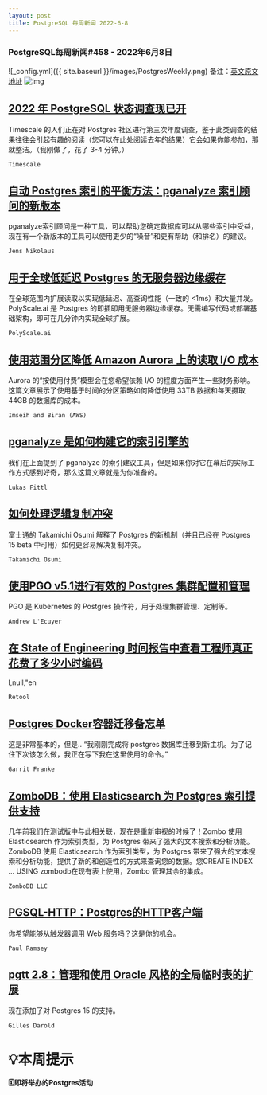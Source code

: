 ```yaml
---
layout: post
title: PostgreSQL 每周新闻 2022-6-8
---
```

### PostgreSQL每周新闻#458 - 2022年6月8日
![_config.yml]({{ site.baseurl }}/images/PostgresWeekly.png)
备注：[英文原文地址](https://postgresweekly.com/issues/458)
![img](https://res.cloudinary.com/cpress/image/upload/w_1280,e_sharpen:60/oso8z5btoxxse7reapue.jpg)
## [2022 年 PostgreSQL 状态调查现已开](https://postgresweekly.com/link/124439/web)
Timescale 的人们正在对 Postgres 社区进行第三次年度调查，鉴于此类调查的结果往往会引起有趣的阅读（您可以在此处阅读去年的结果）它会如果你能参加，那就整洁。（我刚做了，花了 3-4 分钟。） 


`Timescale `
## [自动 Postgres 索引的平衡方法：pganalyze 索引顾问的新版本](https://postgresweekly.com/link/124441/web)
pganalyze索引顾问是一种工具，可以帮助您确定数据库可以从哪些索引中受益，现在有一个新版本的工具可以使用更少的“噪音”和更有帮助（和排名）的建议。


`Jens Nikolaus `
## [用于全球低延迟 Postgres 的无服务器边缘缓存](https://postgresweekly.com/link/124443/web)
在全球范围内扩展读取以实现低延迟、高查询性能（一致的 <1ms）和大量并发。PolyScale.ai 是 Postgres 的即插即用无服务器边缘缓存。无需编写代码或部署基础架构，即可在几分钟内实现全球扩展。


`PolyScale.ai `
## [使用范围分区降低 Amazon Aurora 上的读取 I/O 成本](https://postgresweekly.com/link/124448/web)
Aurora 的“按使用付费”模型会在您希望依赖 I/O 的程度方面产生一些财务影响。这篇文章展示了使用基于时间的分区策略如何降低使用 33TB 数据和每天摄取 44GB 的数据库的成本。


`Imseih and Biran (AWS) `
## [pganalyze 是如何构建它的索引引擎的](https://postgresweekly.com/link/124449/web)
我们在上面提到了 pganalyze 的索引建议工具，但是如果你对它在幕后的实际工作方式感到好奇，那么这篇文章就是为你准备的。


`Lukas Fittl `
## [如何处理逻辑复制冲突](https://postgresweekly.com/link/124450/web)
富士通的 Takamichi Osumi 解释了 Postgres 的新机制（并且已经在 Postgres 15 beta 中可用）如何更容易解决复制冲突。


`Takamichi Osumi `
## [使用PGO v5.1进行有效的 Postgres 集群配置和管理](https://postgresweekly.com/link/124451/web)
PGO 是 Kubernetes 的 Postgres 操作符，用于处理集群管理、定制等。


`Andrew L'Ecuyer `
## [在 State of Engineering 时间报告中查看工程师真正花费了多少小时编码](https://postgresweekly.com/link/124455/web)
l,null,"en


`Retool `
## [Postgres Docker容器迁移备忘单](https://postgresweekly.com/link/124457/web)
这是非常基本的，但是.. “我刚刚完成将 postgres 数据库迁移到新主机。为了记住下次该怎么做，我正在写下我在这里使用的命令。”


`Garrit Franke `
## [ZomboDB：使用 Elasticsearch 为 Postgres 索引提供支持](https://postgresweekly.com/link/124463/web)
几年前我们在测试版中与此相关联，现在是重新审视的时候了！Zombo 使用 Elasticsearch 作为索引类型，为 Postgres 带来了强大的文本搜索和分析功能。ZomboDB 使用 Elasticsearch 作为索引类型，为 Postgres 带来了强大的文本搜索和分析功能，提供了新的和创造性的方式来查询您的数据。您CREATE INDEX ... USING zombodb在现有表上使用，Zombo 管理其余的集成。


`ZomboDB LLC `
## [PGSQL-HTTP：Postgres的HTTP客户端](https://postgresweekly.com/link/124464/web)
你希望能够从触发器调用 Web 服务吗？这是你的机会。


`Paul Ramsey `
## [pgtt 2.8：管理和使用 Oracle 风格的全局临时表的扩展](https://postgresweekly.com/link/124466/web)
现在添加了对 Postgres 15 的支持。


`Gilles Darold `
# 💡本周提示


**🗓即将举办的Postgres活动**

